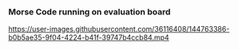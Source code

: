 ### Morse Code running on evaluation board


https://user-images.githubusercontent.com/36116408/144763386-b0b5ae35-9f04-4224-b41f-39747b4ccb84.mp4

